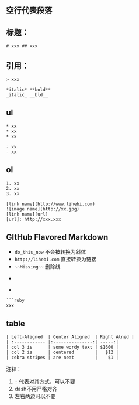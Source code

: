 
## 空行代表段落

## 标题：
```
# xxx ## xxx
```

## 引用：
```
> xxx
```

```
*italic* **bold**
_italic_ __bld__
```

## ul
```
* xx
* xx
* xx

- xx
- xx
```

## ol
```
1. xx
2. xx
3. xx
```
```
[link name](http://www.lihebi.com)
![image name](http://xx.jpg)
[link name][url]
[url]: http://xxx.xxx
```

## GItHub Flavored Markdown
* `do_this_now` 不会被转换为斜体
* `http://lihebi.com` 直接转换为链接
* `~~Missing~~` 删除线
* ``` 可以插入code（本来要用4个空格）
* ``` 可以使用高亮

```
```ruby
xxx
```

## table

```
| Left-Aligned  | Center Aligned  | Right Alned |
| :------------ |:---------------:| -----:|
| col 3 is      | some wordy text | $1600 |
| col 2 is      | centered        |   $12 |
| zebra stripes | are neat        |    $1 |
```
注释：
1. `:` 代表对其方式，可以不要
2. dash不用严格对齐
3. 左右两边可以不要
